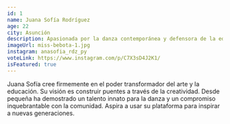 ```yaml
---
id: 1
name: Juana Sofía Rodríguez
age: 22
city: Asunción
description: Apasionada por la danza contemporánea y defensora de la educación artística para jóvenes.
imageUrl: miss-bebota-1.jpg
instagram: anasofia_rdz_py
voteLink: https://www.instagram.com/p/C7X3sD4J2K1/
isFeatured: true
---
```


Juana Sofía cree firmemente en el poder transformador del arte y la educación. Su visión es construir puentes a través de la creatividad.
Desde pequeña ha demostrado un talento innato para la danza y un compromiso inquebrantable con la comunidad. Aspira a usar su plataforma para inspirar a nuevas generaciones.
